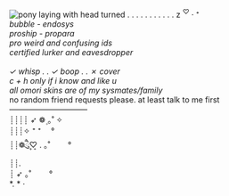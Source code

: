 ![pony laying with head turned](https://github.com/bubblegum-nightmares/bubblegum-nightmares/assets/172998241/fd33bd38-1242-45ef-b172-ab400b98a909)  . . . . . . . . . . . z <sup>♡</sup> ‧ ⁺<br>
*bubble - endosys <br>
proship - propara <br>
pro weird and confusing ids <br>
certified lurker and eavesdropper <br>* 
<br>
*✓ whisp . . ✓ boop . . ✗ cover<br>
c + h only if i know and like u <br>
all omori skins are of my sysmates/family*<br>
no random friend requests please. at least talk to me first<br>
—————————— <br>
                            ┊┊┊┊ ➶ ❁۪ ｡˚  ✧ <br>
                            ┊┊┊✧ ⁺    ⁺ 　° <br>
                            ┊┊❁ཻུ۪۪♡ ͎. ｡˚  　　° <br>
                            ┊┊. <br>
                            ┊ ➶ ｡˚  　　° <br>
                            *.           *    · <br>


